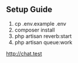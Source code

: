 ## Setup Guide

1. cp .env.example .env
2. composer install
3. php artisan reverb:start
4. php artisan queue:work

http://chat.test
